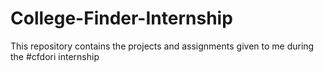 # College-Finder-Internship
This repository contains the projects and assignments given to me during the #cfdori internship
